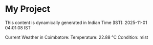 # My Project

This content is dynamically generated in Indian Time (IST): 2025-11-01 04:01:08 IST


Current Weather in Coimbatore:
Temperature: 22.88 °C
Condition: mist
